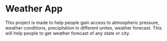 # Weather App
This project is made to help people gain access to atmospheric pressure, weather conditions, precipitation in different unites, weather forecast. This will help people to get weather forecast of any state or city. 
